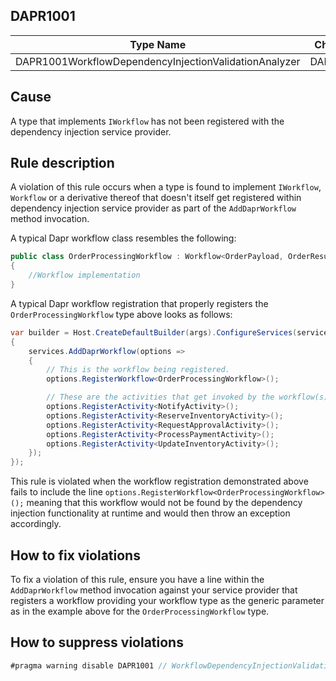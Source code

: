 ## DAPR1001

| Type Name | Check ID | Category |
| -- | -- | -- |
| DAPR1001WorkflowDependencyInjectionValidationAnalyzer | DAPR1001 | Workflow |

## Cause

A type that implements `IWorkflow` has not been registered with the dependency injection service provider.

## Rule description

A violation of this rule occurs when a type is found to implement `IWorkflow`, `Workflow` or a derivative thereof that doesn't itself get 
registered within dependency injection service provider as part of the `AddDaprWorkflow` method invocation.

A typical Dapr workflow class resembles the following:
```csharp
public class OrderProcessingWorkflow : Workflow<OrderPayload, OrderResult>
{
    //Workflow implementation
}
```


A typical Dapr workflow registration that properly registers the `OrderProcessingWorkflow` type above looks as follows:

```csharp
var builder = Host.CreateDefaultBuilder(args).ConfigureServices(services =>
{
    services.AddDaprWorkflow(options =>
    {
        // This is the workflow being registered.
        options.RegisterWorkflow<OrderProcessingWorkflow>();

        // These are the activities that get invoked by the workflow(s).
        options.RegisterActivity<NotifyActivity>();
        options.RegisterActivity<ReserveInventoryActivity>();
        options.RegisterActivity<RequestApprovalActivity>();
        options.RegisterActivity<ProcessPaymentActivity>();
        options.RegisterActivity<UpdateInventoryActivity>();
    });
});
```

This rule is violated when the workflow registration demonstrated above fails to include the line `options.RegisterWorkflow<OrderProcessingWorkflow>();` meaning 
that this workflow would not be found by the dependency injection functionality at runtime and would then throw an exception accordingly.

## How to fix violations

To fix a violation of this rule, ensure you have a line within the `AddDaprWorkflow` method invocation against your service provider that registers
a workflow providing your workflow type as the generic parameter as in the example above for the `OrderProcessingWorkflow` type.

## How to suppress violations
```csharp
#pragma warning disable DAPR1001 // WorkflowDependencyInjectionValidation
```